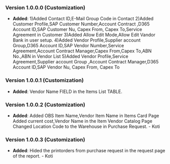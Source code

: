 ### Version 1.0.0.0 (Customization)
- **Added**: 1)Added Contact ID,E-Mail Group Code in Contact
             2)Added Customer Profile,SAP Customer Number,Account Contract ,D365 Account ID,SAP Customer Nu, Capex  From,  Capex To,Service Agreement in Customer
             3)Added Allow Edit Mode,Allow Edit Vandor Bank in user setup.
             4)Added Vendor Profile,Supplier account Group,D365 Account ID,SAP Vendor Number,Service Agreement,Account Contract Manager,Capex From,Capex To,ABN No.,ABN in Vendor List
             5)Added Vendor Profile,Service Agreement,Supplier account Group ,Account Contract  Manager,D365 Account ID,SAP Vendor Nu, Capex  From,  Capex To


### Version 1.0.0.1 (Customization)
- **Added**: Vendor Name FIELD in the Items List TABLE.

### Version 1.0.0.2 (Customization)
- **Added**: Added OBS Item Name,Vendor Item Name in Items Card Page
             Added current cost,Vendor Name in the Item Vendor Catalog Page
             Changed Location Code to the Warehouse in Purchase Request. - Koti

### Version 1.0.0.3 (Customization) 
- **Added**: Hided the printorders from purchase request in the request page of the report.   - Koti
                 